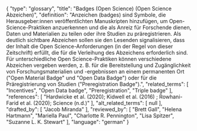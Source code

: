 {
    "type": "glossary",
    "title": "Badges (Open Science) (Open Science Abzeichen)",
    "definition": "Anzeichen (badges) sind Symbole, die Herausgeber:innen veröffentlichten Manuskripten hinzufügen, um Open-Science-Praktiken anzuerkennen und die als Anreiz für Forschende dienen, Daten und Materialien zu teilen oder ihre Studien zu präregistrieren. Als deutlich sichtbare Abzeichen sollen sie den Lesenden signalisieren, dass der Inhalt die Open Science-Anforderungen (in der Regel von dieser Zeitschrift) erfüllt, die für die Verleihung des Abzeichens erforderlich sind. Für unterschiedliche Open Science-Praktiken können verschiedene Abzeichen vergeben werden, z. B. für die Bereitstellung und Zugänglichkeit von Forschungsmaterialien und -ergebnissen an einem permanenten Ort (\"Open Material Badge\" und \"Open Data Badge\") oder für die Präregistrierung von Studien (\"Preregistration Badge\").",
    "related_terms": [
        "Incentives",
        "Open Data badge",
        "Preregistration",
        "Triple badge"
    ],
    "references": [
        "Hardwicke et al. (2020); Kidwell et al. (2016) ; Rowhani-Farid et al. (2020); Science (n.d.)"
    ],
    "alt_related_terms": [
        null
    ],
    "drafted_by": [
        "Jacob Miranda"
    ],
    "reviewed_by": [
        "Brett Gall",
        "Helena Hartmann",
        "Mariella Paul",
        "Charlotte R. Pennington",
        "Lisa Spitzer",
        "Suzanne L. K. Stewart"
    ],
    "language": "german"
}